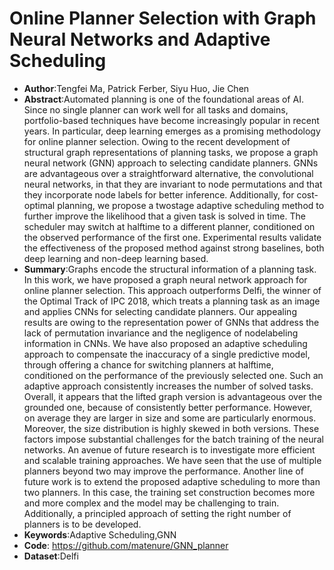 # Online Planner Selection with Graph Neural Networks and Adaptive Scheduling
* **Author**:Tengfei Ma, Patrick Ferber, Siyu Huo, Jie Chen
* **Abstract**:Automated planning is one of the foundational areas of AI. Since no single planner can work well for all tasks and domains, portfolio-based techniques have become increasingly popular in recent years. In particular, deep learning emerges as a promising methodology for online planner selection. Owing to the recent development of structural graph representations of planning tasks, we propose a graph neural network (GNN) approach to selecting candidate planners. GNNs are advantageous over a straightforward alternative, the convolutional neural networks, in that they are invariant to node permutations and that they incorporate node labels for better inference. Additionally, for cost-optimal planning, we propose a twostage adaptive scheduling method to further improve the likelihood that a given task is solved in time. The scheduler may switch at halftime to a different planner, conditioned on the observed performance of the first one. Experimental results validate the effectiveness of the proposed method against strong baselines, both deep learning and non-deep learning based.
* **Summary**:Graphs encode the structural information of a planning task. In this work, we have proposed a graph neural network approach for online planner selection. This approach outperforms Delfi, the winner of the Optimal Track of IPC 2018, which treats a planning task as an image and applies CNNs for selecting candidate planners. Our appealing results are owing to the representation power of GNNs that address the lack of permutation invariance and the negligence of nodelabeling information in CNNs. We have also proposed an adaptive scheduling approach to compensate the inaccuracy of a single predictive model, through offering a chance for switching planners at halftime, conditioned on the performance of the previously selected one. Such an adaptive approach consistently increases the number of solved tasks. Overall, it appears that the lifted graph version is advantageous over the grounded one, because of consistently better performance. However, on average they are larger in size and some are particularly enormous. Moreover, the size distribution is highly skewed in both versions. These factors impose substantial challenges for the batch training of the neural networks. An avenue of future research is to investigate more efficient and scalable training approaches. We have seen that the use of multiple planners beyond two may improve the performance. Another line of future work is to extend the proposed adaptive scheduling to more than two planners. In this case, the training set construction becomes more and more complex and the model may be challenging to train. Additionally, a principled approach of setting the right number of planners is to be developed.
* **Keywords**:Adaptive Scheduling,GNN
* **Code**: https://github.com/matenure/GNN_planner
* **Dataset**:Delfi
